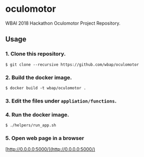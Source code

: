# oculomotor
WBAI 2018 Hackathon Oculomotor Project Repository.

## Usage
### 1. Clone this repository.
```
$ git clone --recursive https://github.com/wbap/oculomotor
```

### 2. Build the docker image.
```
$ docker build -t wbap/oculomotor .
```

### 3. Edit the files under `appliation/functions`.

### 4. Run the docker image.
```
$ ./helpers/run_app.sh
```

### 5. Open web page in a browser

[http://0.0.0.0:5000/](http://0.0.0.0:5000/)
